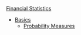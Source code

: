 [Financial Statistics](00_introduction.md)

- [Basics](10_basics)
    - [Probability Measures](11_measure.md)
